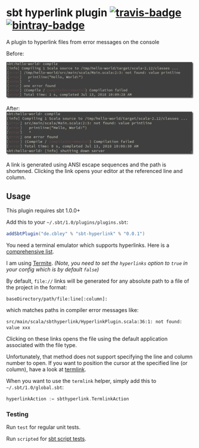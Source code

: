 # sbt hyperlink plugin [![travis-badge][]][travis] [![bintray-badge][]][bintray]

[travis]:       https://travis-ci.org/avdv/sbt-hyperlink
[travis-badge]: https://travis-ci.org/avdv/sbt-hyperlink.svg?branch=master

[bintray]:       https://bintray.com/sbt/sbt-plugin-releases/sbt-release/_latestVersion
[bintray-badge]: https://img.shields.io/bintray/v/sbt/sbt-plugin-releases/sbt-hyperlink.svg?style=for-the-badge

A plugin to hyperlink files from error messages on the console

Before:

![before](media/before.png)

After:
![after](media/after.png)

A link is generated using ANSI escape sequences and the path is shortened. Clicking the link opens your editor at the referenced line and column.

## Usage

This plugin requires sbt 1.0.0+

Add this to your `~/.sbt/1.0/plugins/plugins.sbt`:

```scala
addSbtPlugin("de.cbley" % "sbt-hyperlink" % "0.0.1")
```

You need a terminal emulator which supports hyperlinks. Here is a
[comprehensive list](https://gist.github.com/egmontkob/eb114294efbcd5adb1944c9f3cb5feda#supporting-apps).

I am using [Termite](https://github.com/thestinger/termite). _(Note, you need to set
the `hyperlinks` option to `true` in your config which is by default `false`)_

By default, `file://` links will be generated for any absolute path to a file of the project in the format:
```
baseDirectory/path/file:line[:column]:
```
which matches paths in compiler error messages like:
```
src/main/scala/sbthyperlink/HyperlinkPlugin.scala:36:1: not found: value xxx
```
Clicking on these links opens the file using the default application associated with the file type.

Unfortunately, that method does not support specifying the line and column number to open. If you want to position the 
cursor at the specified line (or column), have a look at [termlink](termlink/).

When you want to use the `termlink` helper, simply add this to `~/.sbt/1.0/global.sbt`:

```scala
hyperlinkAction := sbthyperlink.TermlinkAction
```

### Testing

Run `test` for regular unit tests.

Run `scripted` for [sbt script tests](http://www.scala-sbt.org/1.x/docs/Testing-sbt-plugins.html).
